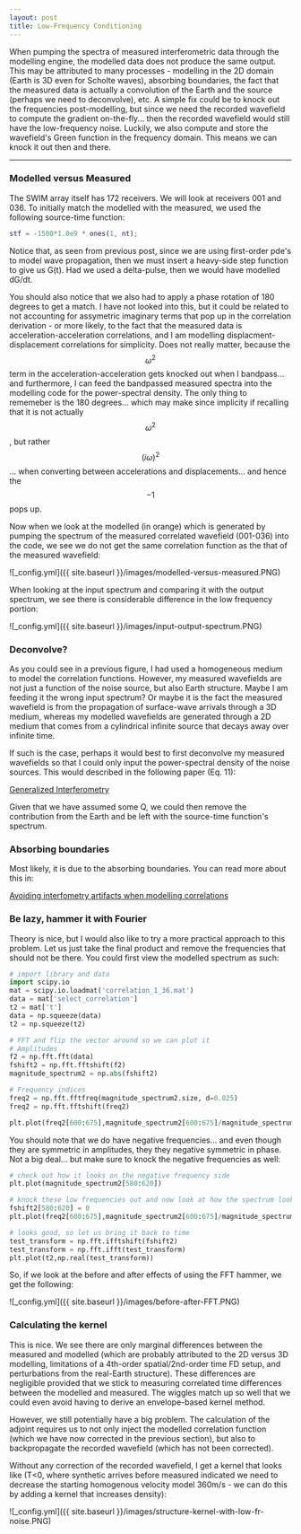 ```yaml
---
layout: post
title: Low-Frequency Conditioning
---
```

When pumping the spectra of measured interferometric data through the modelling engine, the modelled data does not produce the same output. This may be attributed to many processes - modelling in the 2D domain (Earth is 3D even for Scholte waves), absorbing boundaries, the fact that the measured data is actually a convolution of the Earth and the source (perhaps we need to deconvolve), etc. A simple fix could be to knock out the frequencies post-modelling, but since we need the recorded wavefield to compute the gradient on-the-fly... then the recorded wavefield would still have the low-frequency noise. Luckily, we also compute and store the wavefield's Green function in the frequency domain. This means we can knock it out then and there.

<hr>

### Modelled versus Measured
The SWIM array itself has 172 receivers. We will look at receivers 001 and 036. To initially match the modelled with the measured, we used the following source-time function:

```Matlab
stf = -1500*1.0e9 * ones(1, nt);
```

Notice that, as seen from previous post, since we are using first-order pde's to model wave propagation, then we must insert a heavy-side step function to give us G(t). Had we used a delta-pulse, then we would have modelled dG/dt.

You should also notice that we also had to apply a phase rotation of 180 degrees to get a match. I have not looked into this, but it could be related to not accounting for assymetric imaginary terms that pop up in the correlation derivation - or more likely, to the fact that the measured data is acceleration-acceleration correlations, and I am modelling displacment-displacement correlations for simplicity. Does not really matter, because the $$\omega^2$$ term in the acceleration-acceleration gets knocked out when I bandpass... and furthermore, I can feed the bandpassed measured spectra into the modelling code for the power-spectral density. The only thing to rememeber is the 180 degrees... which may make since implicity if recalling that it is not actually $$\omega^2$$, but rather $$(i\omega)^2$$... when converting between accelerations and displacements... and hence the $$-1$$ pops up.

Now when we look at the modelled (in orange) which is generated by pumping the spectrum of the measured correlated wavefield (001-036) into the code, we see we do not get the same correlation function as the that of the measured wavefield:

  ![_config.yml]({{ site.baseurl }}/images/modelled-versus-measured.PNG)

When looking at the input spectrum and comparing it with the output spectrum, we see there is considerable difference in the low frequency portion:

  ![_config.yml]({{ site.baseurl }}/images/input-output-spectrum.PNG)

### Deconvolve?
As you could see in a previous figure, I had used a homogeneous medium to model the correlation functions. However, my measured wavefields are not just a function of the noise source, but also Earth structure. Maybe I am feeding it the wrong input spectrum? Or maybe it is the fact the measured wavefield is from the propagation of surface-wave arrivals through a 3D medium, whereas my modelled wavefields are generated through a 2D medium that comes from a cylindrical infinite source that decays away over infinite time.

If such is the case, perhaps it would best to first deconvolve my measured wavefields so that I could only input the power-spectral density of the noise sources. This would described in the following paper (Eq. 11):

[Generalized Interferometry](https://academic.oup.com/gji/article/208/2/603/2447807)

Given that we have assumed some Q, we could then remove the contribution from the Earth and be left with the source-time function's spectrum.

### Absorbing boundaries
Most likely, it is due to the absorbing boundaries. You can read more about this in:

[Avoiding interfometry artifacts when modelling correlations](https://etdelaney.github.io/Avoiding-Artifacts-in-Modelling-Correlations)

### Be lazy, hammer it with Fourier
Theory is nice, but I would also like to try a more practical approach to this problem. Let us just take the final product and remove the frequencies that should not be there. You could first view the modelled spectrum as such:

```python
# import library and data
import scipy.io
mat = scipy.io.loadmat('correlation_1_36.mat')
data = mat['select_correlation']
t2 = mat['t']
data = np.squeeze(data)
t2 = np.squeeze(t2)

# FFT and flip the vector around so we can plot it
# Amplitudes
f2 = np.fft.fft(data)
fshift2 = np.fft.fftshift(f2)
magnitude_spectrum2 = np.abs(fshift2)

# Frequency indices
freq2 = np.fft.fftfreq(magnitude_spectrum2.size, d=0.025)
freq2 = np.fft.fftshift(freq2)

plt.plot(freq2[600:675],magnitude_spectrum2[600:675]/magnitude_spectrum2.max())
```

You should note that we do have negative frequencies... and even though they are symmetric in amplitudes, they they negative symmetric in phase. Not a big deal... but make sure to knock the negative frequencies as well:

```python
# check out how it looks on the negative frequency side
plt.plot(magnitude_spectrum2[580:620])

# knock these low frequencies out and now look at how the spectrum looks:
fshift2[580:620] = 0
plt.plot(freq2[600:675],magnitude_spectrum2[600:675]/magnitude_spectrum2.max())

# looks good, so let us bring it back to time
test_transform = np.fft.ifftshift(fshift2)
test_transform = np.fft.ifft(test_transform)
plt.plot(t2,np.real(test_transform))
```

So, if we look at the before and after effects of using the FFT hammer, we get the following:

  ![_config.yml]({{ site.baseurl }}/images/before-after-FFT.PNG)

### Calculating the kernel
This is nice. We see there are only marginal differences between the measured and modelled (which are probably attributed to the 2D versus 3D modelling, limitations of a 4th-order spatial/2nd-order time FD setup, and perturbations from the real-Earth structure). These differences are negligible provided that we stick to measuring correlated time differences between the modelled and measured. The wiggles match up so well that we could even avoid having to derive an envelope-based kernel method.

However, we still potentially have a big problem. The calculation of the adjoint requires us to not only inject the modelled correlation function (which we have now corrected in the previous section), but also to backpropagate the recorded wavefield (which has not been corrected).

Without any correction of the recorded wavefield, I get a kernel that looks like (T<0, where synthetic arrives before measured indicated we need to decrease the starting homogenous velocity model 360m/s - we can do this by adding a kernel that increases density):

  ![_config.yml]({{ site.baseurl }}/images/structure-kernel-with-low-fr-noise.PNG)

